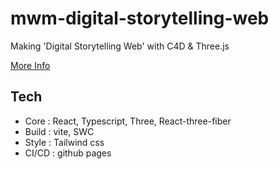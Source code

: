 # mwm-digital-storytelling-web
Making 'Digital Storytelling Web' with C4D &amp; Three.js

[More Info](https://jiwonjeong.notion.site/MWM-7659561764e64484b372370282bd527d)

## Tech
- Core : React, Typescript, Three, React-three-fiber
- Build : vite, SWC
- Style : Tailwind css
- CI/CD : github pages
